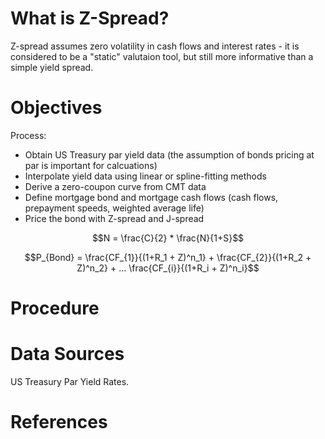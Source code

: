 # What is Z-Spread?

Z-spread assumes zero volatility in cash flows and interest rates - it is considered to be a "static" valutaion tool, but still more informative than a simple yield spread.

# Objectives
Process:
* Obtain US Treasury par yield data (the assumption of bonds pricing at par is important for calcuations)
* Interpolate yield data using linear or spline-fitting methods
* Derive a zero-coupon curve from CMT data
* Define mortgage bond and mortgage cash flows (cash flows, prepayment speeds, weighted average life)
* Price the bond with Z-spread and J-spread

```math
N = \frac{C}{2} * \frac{N}{1+S}
```

```math
P_{Bond} = \frac{CF_{1}}{(1+R_1 + Z)^n_1} + \frac{CF_{2}}{(1+R_2 + Z)^n_2} + ... \frac{CF_{i}}{(1+R_i + Z)^n_i}
```
# Procedure

# Data Sources

US Treasury Par Yield Rates.

# References



